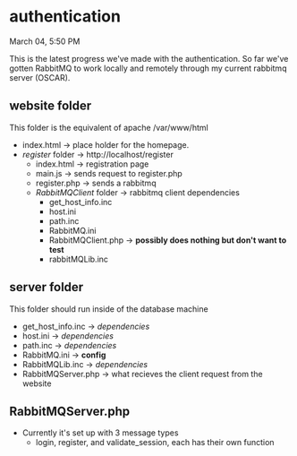 # authentication

March 04, 5:50 PM

This is the latest progress we've made with the authentication. So far we've gotten RabbitMQ to work locally and remotely through my current rabbitmq server (OSCAR).

## website folder

This folder is the equivalent of apache /var/www/html

- index.html → place holder for the homepage.
- _register_ folder → http://localhost/register
  - index.html → registration page
  - main.js → sends request to register.php
  - register.php → sends a rabbitmq 
  - _RabbitMQClient_ folder → rabbitmq client dependencies
    - get_host_info.inc
    - host.ini
    - path.inc
    - RabbitMQ.ini 
    - RabbitMQClient.php → **possibly does nothing but don't want to test**
    - rabbitMQLib.inc


## server folder
This folder should run inside of the database machine

- get_host_info.inc → *dependencies*
- host.ini → *dependencies*
- path.inc → *dependencies*
- RabbitMQ.ini → **config**
- RabbitMQLib.inc → *dependencies*
- RabbitMQServer.php → what recieves the client request from the website

## RabbitMQServer.php

- Currently it's set up with 3 message types
  - login, register, and validate_session, each has their own function